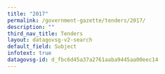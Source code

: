 ```yaml
---
title: "2017"
permalink: /government-gazette/tenders/2017/
description: ""
third_nav_title: Tenders
layout: datagovsg-v2-search
default_field: Subject
infotext: true
datagovsg-id: d_fbc6d45a37a2761aaba9445aa00eec14
---
```

